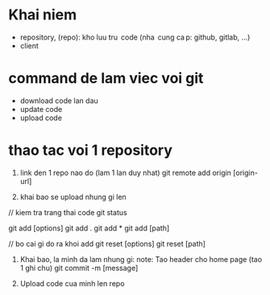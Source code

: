 # Khai niem

- repository, (repo): kho luu tru  code (nha  cung ca p: github, gitlab, ...)
- client

# command de lam viec voi git
- download code lan dau
- update code
- upload code


# thao tac voi 1 repository
1. link den 1 repo nao do (lam 1 lan duy nhat)
git remote add origin [origin-url]

2. khai bao se upload nhung gi len

// kiem tra trang thai code
git status

git add [options]
git add .
git add *
git add [path]

// bo cai gi do ra khoi add
git reset [options]
git reset [path]

1. Khai bao, la minh da lam nhung gi: note: Tao header cho home page (tao 1 ghi chu)
git commit -m [message]


2. Upload code cua minh len repo




